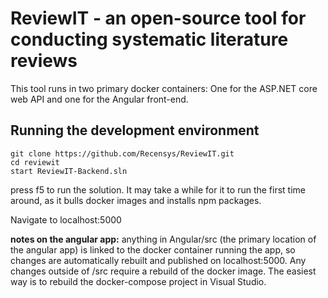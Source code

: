 # ReviewIT - an open-source tool for conducting systematic literature reviews

This tool runs in two primary docker containers: One for the ASP.NET core web API and one for the Angular front-end.

## Running the development environment

```
git clone https://github.com/Recensys/ReviewIT.git
cd reviewit
start ReviewIT-Backend.sln
```
press f5 to run the solution. It may take a while for it to run the first time around, as it bulls docker images and installs npm packages.

Navigate to localhost:5000

**notes on the angular app:** anything in Angular/src (the primary location of the angular app) is linked to the docker container running the app, so changes are automatically rebuilt and published on localhost:5000. Any changes outside of /src require a rebuild of the docker image. The easiest way is to rebuild the docker-compose project in Visual Studio.